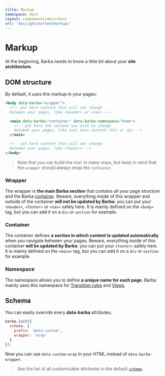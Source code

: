 ```yaml
---
title: Markup
namespace: docs
layout: components/docs/docs
url: 'docs/getstarted/markup/'
---
```


# Markup

At the beginning, Barba needs to know a little bit about your **site architecture**.

## DOM structure

By default, it uses this markup in your pages:

```html
<body data-barba="wrapper">
  <!-- put here content that will not change
  between your pages, like <header> or <nav> -->

  <main data-barba="container" data-barba-namespace="home">
    <!-- put here the content you wish to change
    between your pages, like your main content <h1> or <p> -->
  </main>

  <!-- put here content that will not change
  between your pages, like <footer> -->
</body>
```

> Note that you can build the `html` in many ways, but keep in mind that the `wrapper` should always wrap the `container`.

### Wrapper

The wrapper is **the main Barba section** that contains all your page structure and the Barba [container](#Container). Beware, everything inside of this wrapper and outside of the container **will not be updated by Barba**: you can put your `<header>`, `<footer>` or `<nav>` safely here. It is mainly defined on the `<body>` tag, but you can add it on a `div` or `section` for example.

### Container

The container defines **a section in which content is updated automatically** when you navigate between your pages. Beware, everything inside of this container **will be updated by Barba**: you can put your `<footer>` safely here. It is mainly defined on the `<main>` tag, but you can add it on a `div` or `section` for example.

### Namespace

The namespace allows you to define **a unique name for each page**. Barba mainly uses this namespace for [Transition rules](/docs/advanced/transitions#Rules) and [Views](/docs/advanced/views/).

## Schema

You can easily override every **data-barba** attributes.

```js
barba.init({
  schema: {
    prefix: 'data-custom',
    wrapper: 'wrap'
  }
});
```

Now you can use `data-custom-wrap` in your HTML instead of `data-barba-wrapper`.

> See the list of all customizable attributes in the default [`schema`](https://github.com/barbajs/barba/blob/master/packages/core/src/schemas/attribute.ts).
